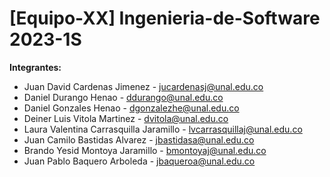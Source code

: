# [Equipo-XX] Ingenieria-de-Software 2023-1S

**Integrantes:**
- Juan David Cardenas Jimenez - jucardenasj@unal.edu.co 
- Daniel Durango Henao - ddurango@unal.edu.co
- Daniel Gonzales Henao - dgonzalezhe@unal.edu.co
- Deiner Luis Vitola Martinez - dvitola@unal.edu.co
- Laura Valentina Carrasquilla Jaramillo - lvcarrasquillaj@unal.edu.co
- Juan Camilo Bastidas Alvarez - jbastidasa@unal.edu.co
- Brando Yesid Montoya Jaramillo - bmontoyaj@unal.edu.co
- Juan Pablo Baquero Arboleda - jbaqueroa@unal.edu.co

